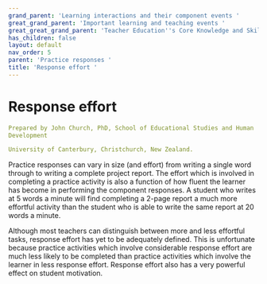 ```yaml
---
grand_parent: 'Learning interactions and their component events '
great_grand_parent: 'Important learning and teaching events '
great_great_grand_parent: 'Teacher Education''s Core Knowledge and Skills.'
has_children: false
layout: default
nav_order: 5
parent: 'Practice responses '
title: 'Response effort '
---
```

# Response effort


```yaml
Prepared by John Church, PhD, School of Educational Studies and Human
Development

University of Canterbury, Christchurch, New Zealand.
```


Practice responses can vary in size (and effort) from writing a single
word through to writing a complete project report. The effort which is
involved in completing a practice activity is also a function of how
fluent the learner has become in performing the component responses. A
student who writes at 5 words a minute will find completing a 2-page
report a much more effortful activity than the student who is able to
write the same report at 20 words a minute.

Although most teachers can distinguish between more and less effortful
tasks, response effort has yet to be adequately defined. This is
unfortunate because practice activities which involve considerable
response effort are much less likely to be completed than practice
activities which involve the learner in less response effort. Response
effort also has a very powerful effect on student motivation.
